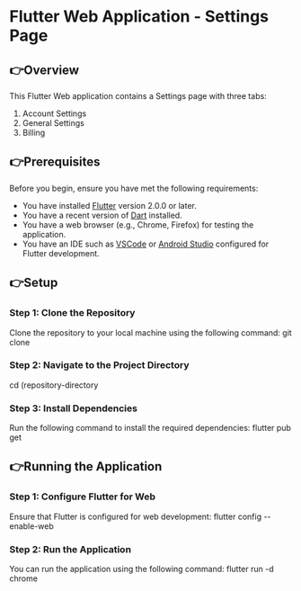 # Flutter Web Application - Settings Page

## 👉Overview
This Flutter Web application contains a Settings page with three tabs: 
1. Account Settings
2. General Settings
3. Billing

## 👉Prerequisites
Before you begin, ensure you have met the following requirements:
- You have installed [Flutter](https://flutter.dev/docs/get-started/install) version 2.0.0 or later.
- You have a recent version of [Dart](https://dart.dev/get-dart) installed.
- You have a web browser (e.g., Chrome, Firefox) for testing the application.
- You have an IDE such as [VSCode](https://code.visualstudio.com/) or [Android Studio](https://developer.android.com/studio) configured for Flutter development.

## 👉Setup

### Step 1: Clone the Repository
Clone the repository to your local machine using the following command:
git clone <repository-url>
### Step 2: Navigate to the Project Directory
cd (repository-directory
### Step 3: Install Dependencies
Run the following command to install the required dependencies:
flutter pub get
## 👉Running the Application
### Step 1: Configure Flutter for Web
Ensure that Flutter is configured for web development:
flutter config --enable-web
### Step 2: Run the Application
You can run the application using the following command:
flutter run -d chrome
